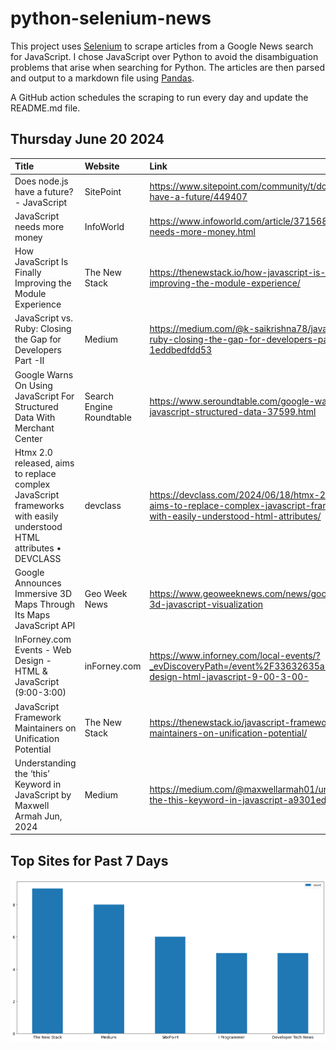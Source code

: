 # python-selenium-news

This project uses [Selenium](https://www.seleniumhq.org/) to scrape articles from a Google News search for JavaScript.
I chose JavaScript over Python to avoid the disambiguation problems that arise when searching for Python.
The articles are then parsed and output to a markdown file using [Pandas](https://pandas.pydata.org/).

A GitHub action schedules the scraping to run every day and update the README.md file.

## Thursday June 20 2024


| Title                                                                                                              | Website                  | Link                                                                                                                                    |
|:-------------------------------------------------------------------------------------------------------------------|:-------------------------|:----------------------------------------------------------------------------------------------------------------------------------------|
| Does node.js have a future? - JavaScript                                                                           | SitePoint                | https://www.sitepoint.com/community/t/does-node-js-have-a-future/449407                                                                 |
| JavaScript needs more money                                                                                        | InfoWorld                | https://www.infoworld.com/article/3715680/javascript-needs-more-money.html                                                              |
| How JavaScript Is Finally Improving the Module Experience                                                          | The New Stack            | https://thenewstack.io/how-javascript-is-finally-improving-the-module-experience/                                                       |
| JavaScript vs. Ruby: Closing the Gap for Developers Part -II                                                       | Medium                   | https://medium.com/@k-saikrishna78/javascript-vs-ruby-closing-the-gap-for-developers-part-ii-1eddbedfdd53                               |
| Google Warns On Using JavaScript For Structured Data With Merchant Center                                          | Search Engine Roundtable | https://www.seroundtable.com/google-warns-javascript-structured-data-37599.html                                                         |
| Htmx 2.0 released, aims to replace complex JavaScript frameworks with easily understood HTML attributes • DEVCLASS | devclass                 | https://devclass.com/2024/06/18/htmx-2-0-released-aims-to-replace-complex-javascript-frameworks-with-easily-understood-html-attributes/ |
| Google Announces Immersive 3D Maps Through Its Maps JavaScript API                                                 | Geo Week News            | https://www.geoweeknews.com/news/google-maps-3d-javascript-visualization                                                                |
| InForney.com Events - Web Design - HTML & JavaScript (9:00-3:00)                                                   | inForney.com             | https://www.inforney.com/local-events/?_evDiscoveryPath=/event%2F33632635a-web-design-html-javascript-9-00-3-00-                        |
| JavaScript Framework Maintainers on Unification Potential                                                          | The New Stack            | https://thenewstack.io/javascript-framework-maintainers-on-unification-potential/                                                       |
| Understanding the ‘this’ Keyword in JavaScript  by Maxwell Armah  Jun, 2024                                        | Medium                   | https://medium.com/@maxwellarmah01/understanding-the-this-keyword-in-javascript-a9301ed4a9ef                                            |
## Top Sites for Past 7 Days

![Graph of Top Sites](https://raw.githubusercontent.com/dan-mba/python-selenium-news/main/last-week.png)
